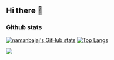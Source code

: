 ## Hi there 👋

### Github stats
[![namanbajaj's GitHub stats](https://github-readme-stats.vercel.app/api?username=namanbajaj&show_icons=true&theme=transparent)](https://github.com/anuraghazra/github-readme-stats) [![Top Langs](https://github-readme-stats.vercel.app/api/top-langs/?username=namanbajaj&theme=transparent&layout=compact)](https://github.com/anuraghazra/github-readme-stats) 


![](https://komarev.com/ghpvc/?username=namanbajaj&style=flat-square)
